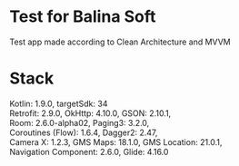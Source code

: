 # Test for Balina Soft
Test app made according to Clean Architecture and MVVM 
# Stack
  Kotlin: 1.9.0, targetSdk: 34  
  Retrofit: 2.9.0, OkHttp: 4.10.0, GSON: 2.10.1,  
  Room: 2.6.0-alpha02, Paging3: 3.2.0,   
  Coroutines (Flow): 1.6.4, Dagger2: 2.47,   
  Camera X: 1.2.3, GMS Maps: 18.1.0, GMS Location: 21.0.1,  
  Navigation Component: 2.6.0, Glide: 4.16.0
  

